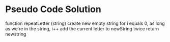 # Pseudo Code Solution
function repeatLetter (string)
    create new empty string
    for i equals 0, as long as we're in the string, i++
        add the current letter to newString twice
    return newstring